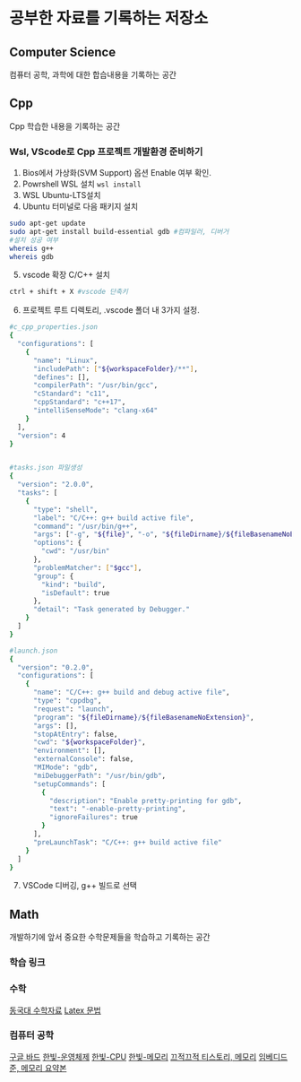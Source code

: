 # 공부한 자료를 기록하는 저장소
## Computer Science
컴퓨터 공학, 과학에 대한 합습내용을 기록하는 공간

## Cpp
Cpp 학습한 내용을 기록하는 공간


### Wsl, VScode로 Cpp 프로젝트 개발환경 준비하기
1. Bios에서 가상화(SVM Support) 옵션 Enable 여부 확인.
2. Powrshell WSL 설치
 `wsl install`
3. WSL Ubuntu-LTS설치
4. Ubuntu 터미널로 다음 패키지 설치
```bash
sudo apt-get update
sudo apt-get install build-essential gdb #컴파일러, 디버거
#설치 성공 여부
whereis g++  
whereis gdb     
```
5. vscode 확장 C/C++ 설치
 ```bash
 ctrl + shift + X #vscode 단축키
 ```  
6. 프로젝트 루트 디렉토리, .vscode 폴더 내 3가지 설정.
```bash
#c_cpp_properties.json
{
  "configurations": [
    {
      "name": "Linux",
      "includePath": ["${workspaceFolder}/**"],
      "defines": [],
      "compilerPath": "/usr/bin/gcc",
      "cStandard": "c11",
      "cppStandard": "c++17",
      "intelliSenseMode": "clang-x64"
    }
  ],
  "version": 4
}


#tasks.json 파일생성
{
  "version": "2.0.0",
  "tasks": [
    {
      "type": "shell",
      "label": "C/C++: g++ build active file",
      "command": "/usr/bin/g++",
      "args": ["-g", "${file}", "-o", "${fileDirname}/${fileBasenameNoExtension}"],
      "options": {
        "cwd": "/usr/bin"
      },
      "problemMatcher": ["$gcc"],
      "group": {
        "kind": "build",
        "isDefault": true
      },
      "detail": "Task generated by Debugger."
    }
  ]
}

#launch.json
{
  "version": "0.2.0",
  "configurations": [
    {
      "name": "C/C++: g++ build and debug active file",
      "type": "cppdbg",
      "request": "launch",
      "program": "${fileDirname}/${fileBasenameNoExtension}",
      "args": [],
      "stopAtEntry": false,
      "cwd": "${workspaceFolder}",
      "environment": [],
      "externalConsole": false,
      "MIMode": "gdb",
      "miDebuggerPath": "/usr/bin/gdb",
      "setupCommands": [
        {
          "description": "Enable pretty-printing for gdb",
          "text": "-enable-pretty-printing",
          "ignoreFailures": true
        }
      ],
      "preLaunchTask": "C/C++: g++ build active file"
    }
  ]
}
```

7. VSCode 디버깅, g++ 빌드로 선택


## Math
개발하기에 앞서 중요한 수학문제들을 학습하고 기록하는 공간

### 학습 링크

### 수학
[동국대 수학자료](http://bigdata.dongguk.ac.kr/lectures/disc_math/_book/)
[Latex 문법](https://oeis.org/wiki/List_of_LaTeX_mathematical_symbols)


### 컴퓨터 공학
[구글 바드](https://bard.google.com/chat/bfe4998e8106f61d)
[한빛-운영체제]()
[한빛-CPU]()
[한빛-메모리](https://www.youtube.com/watch?v=_mQNCRA1fVA&list=PLVsNizTWUw7FCS83JhC1vflK8OcLRG0Hl&index=18)
[끄적끄적 티스토리, 메모리](https://lolki.tistory.com/2)
[임베디드준, 메모리 요약본](https://velog.io/@embeddedjune/%EC%BB%B4%ED%93%A8%ED%84%B0%EA%B5%AC%EC%A1%B0-%EC%9A%94%EC%95%BD-%EC%A0%95%EB%A6%AC-10.-Memory-Hierarchy-1)